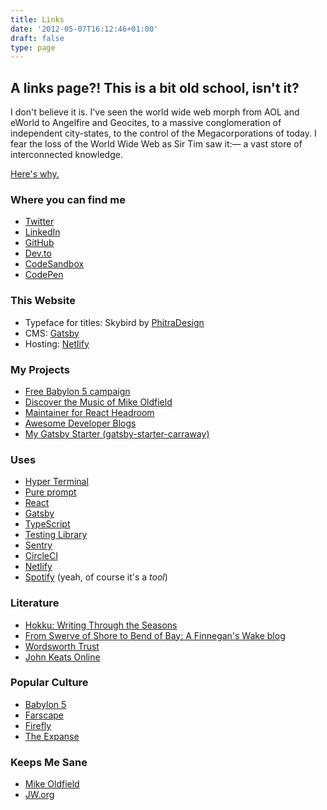 ```yaml
---
title: Links
date: '2012-05-07T16:12:46+01:00'
draft: false
type: page
---
```


## A links page?! This is a bit old school, isn't it?

I don't believe it is. I've seen the world wide web morph from AOL and eWorld to Angelfire and Geocites, to a massive conglomeration of independent city-states, to the control of the Megacorporations of today. I fear the loss of the World Wide Web as Sir Tim saw it:— a vast store of interconnected knowledge.

[Here's why.](https://medium.com/matter/the-web-we-have-to-save-2eb1fe15a426)


### Where you can find me

- [Twitter](https://twitter.com/muzzlehatch_)
- [LinkedIn](https://www.linkedin.com/in/benjaminread1980/)
- [GitHub](https://github.com/endymion1818/)
- [Dev.to](https://dev.to/endymion1818)
- [CodeSandbox](https://codesandbox.io/u/endymion1818)
- [CodePen](https://codepen.io/endymion1818)

### This Website

- Typeface for titles: Skybird by [PhitraDesign](http://phitradesign-fonts.com/)
- CMS: [Gatsby](http://gatsbyjs.org)
- Hosting: [Netlify](https://www.netlify.com)

### My Projects
- [Free Babylon 5 campaign](https://freebabylon5.com)
- [Discover the Music of Mike Oldfield](https://discovermikeoldfield.info)
- [Maintainer for React Headroom](https://github.com/KyleAMathews/react-headroom/)
- [Awesome Developer Blogs](https://github.com/endymion1818/awesome-developer-blogs)
- [My Gatsby Starter (gatsby-starter-carraway)](https://www.gatsbyjs.org/starters/endymion1818/gatsby-starter-carraway/)

### Uses
- [Hyper Terminal](https://hyper.is)
- [Pure prompt](https://github.com/sindresorhus/pure)
- [React](https://reactjs.org/)
- [Gatsby](https://www.gatsbyjs.org/)
- [TypeScript](https://www.typescriptlang.org)
- [Testing Library](https://testing-library.com/react/)
- [Sentry](https://sentry.io/welcome/)
- [CircleCI](http://circleci.com)
- [Netlify](http://netlify.com)
- [Spotify](https://www.spotify.com/uk/) (yeah, of course it's a _tool_)

### Literature
- [Hokku: Writing Through the Seasons](http://github.com)
- [From Swerve of Shore to Bend of Bay: A Finnegan's Wake blog](http://peterchrisp.blogspot.com)
- [Wordsworth Trust](https://wordsworth.org.uk)
- [John Keats Online](http://john-keats.com)

### Popular Culture
- [Babylon 5](http://freebabylon5.com)
- [Farscape](http://www.farscapeworld.com)
- [Firefly](http://browncoats.com)
- [The Expanse](https://theexpanselives.com)

### Keeps Me Sane
- [Mike Oldfield](http://mikeoldfieldofficial.com)
- [JW.org](https://www.jw.org)
